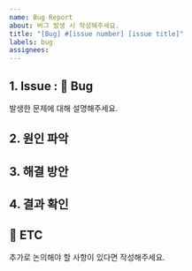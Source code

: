 ```yaml
---
name: Bug Report
about: 버그 발생 시 작성해주세요.
title: "[Bug] #[issue number] [issue title]"
labels: bug
assignees: 
---
```


## 1. Issue : 🐞 Bug
발생한 문제에 대해 설명해주세요.

## 2. 원인 파악

## 3. 해결 방안 

## 4. 결과 확인
 
## 📎 ETC
추가로 논의해야 할 사항이 있다면 작성해주세요.
